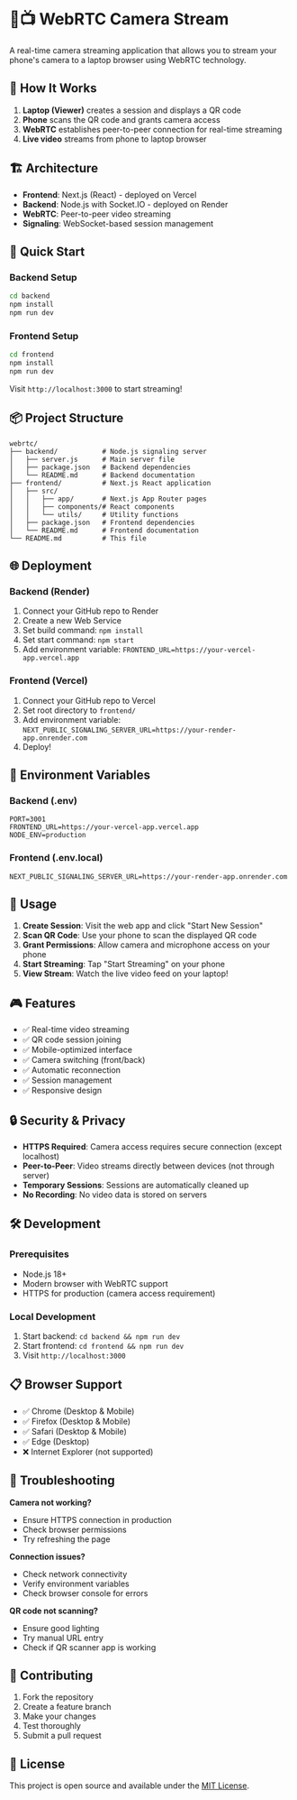 # 📱📺 WebRTC Camera Stream

A real-time camera streaming application that allows you to stream your phone's camera to a laptop browser using WebRTC technology.

## 🎯 How It Works

1. **Laptop (Viewer)** creates a session and displays a QR code
2. **Phone** scans the QR code and grants camera access
3. **WebRTC** establishes peer-to-peer connection for real-time streaming
4. **Live video** streams from phone to laptop browser

## 🏗️ Architecture

- **Frontend**: Next.js (React) - deployed on Vercel
- **Backend**: Node.js with Socket.IO - deployed on Render
- **WebRTC**: Peer-to-peer video streaming
- **Signaling**: WebSocket-based session management

## 🚀 Quick Start

### Backend Setup

```bash
cd backend
npm install
npm run dev
```

### Frontend Setup

```bash
cd frontend
npm install
npm run dev
```

Visit `http://localhost:3000` to start streaming!

## 📦 Project Structure

```
webrtc/
├── backend/           # Node.js signaling server
│   ├── server.js      # Main server file
│   ├── package.json   # Backend dependencies
│   └── README.md      # Backend documentation
├── frontend/          # Next.js React application
│   ├── src/
│   │   ├── app/       # Next.js App Router pages
│   │   ├── components/# React components
│   │   └── utils/     # Utility functions
│   ├── package.json   # Frontend dependencies
│   └── README.md      # Frontend documentation
└── README.md          # This file
```

## 🌐 Deployment

### Backend (Render)

1. Connect your GitHub repo to Render
2. Create a new Web Service
3. Set build command: `npm install`
4. Set start command: `npm start`
5. Add environment variable: `FRONTEND_URL=https://your-vercel-app.vercel.app`

### Frontend (Vercel)

1. Connect your GitHub repo to Vercel
2. Set root directory to `frontend/`
3. Add environment variable: `NEXT_PUBLIC_SIGNALING_SERVER_URL=https://your-render-app.onrender.com`
4. Deploy!

## 🔧 Environment Variables

### Backend (.env)
```
PORT=3001
FRONTEND_URL=https://your-vercel-app.vercel.app
NODE_ENV=production
```

### Frontend (.env.local)
```
NEXT_PUBLIC_SIGNALING_SERVER_URL=https://your-render-app.onrender.com
```

## 📱 Usage

1. **Create Session**: Visit the web app and click "Start New Session"
2. **Scan QR Code**: Use your phone to scan the displayed QR code
3. **Grant Permissions**: Allow camera and microphone access on your phone
4. **Start Streaming**: Tap "Start Streaming" on your phone
5. **View Stream**: Watch the live video feed on your laptop!

## 🎮 Features

- ✅ Real-time video streaming
- ✅ QR code session joining
- ✅ Mobile-optimized interface
- ✅ Camera switching (front/back)
- ✅ Automatic reconnection
- ✅ Session management
- ✅ Responsive design

## 🔒 Security & Privacy

- **HTTPS Required**: Camera access requires secure connection (except localhost)
- **Peer-to-Peer**: Video streams directly between devices (not through server)
- **Temporary Sessions**: Sessions are automatically cleaned up
- **No Recording**: No video data is stored on servers

## 🛠️ Development

### Prerequisites
- Node.js 18+
- Modern browser with WebRTC support
- HTTPS for production (camera access requirement)

### Local Development
1. Start backend: `cd backend && npm run dev`
2. Start frontend: `cd frontend && npm run dev`
3. Visit `http://localhost:3000`

## 📋 Browser Support

- ✅ Chrome (Desktop & Mobile)
- ✅ Firefox (Desktop & Mobile)
- ✅ Safari (Desktop & Mobile)
- ✅ Edge (Desktop)
- ❌ Internet Explorer (not supported)

## 🐛 Troubleshooting

**Camera not working?**
- Ensure HTTPS connection in production
- Check browser permissions
- Try refreshing the page

**Connection issues?**
- Check network connectivity
- Verify environment variables
- Check browser console for errors

**QR code not scanning?**
- Ensure good lighting
- Try manual URL entry
- Check if QR scanner app is working

## 🤝 Contributing

1. Fork the repository
2. Create a feature branch
3. Make your changes
4. Test thoroughly
5. Submit a pull request

## 📄 License

This project is open source and available under the [MIT License](LICENSE).
